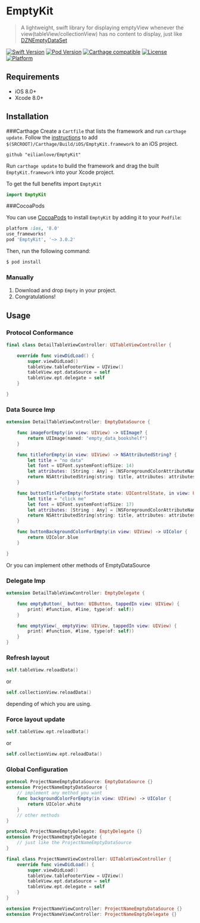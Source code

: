 EmptyKit
=======
> A lightweight, swift library for displaying emptyView whenever the view(tableView/collectionView) has no content to display, just like [DZNEmptyDataSet](https://github.com/dzenbot/DZNEmptyDataSet)

[![Swift Version][swift-image]][swift-url]
[![Pod Version](http://img.shields.io/cocoapods/v/EmptyKit.svg)](http://cocoadocs.org/docsets/EmptyKit/)
[![Carthage compatible](https://img.shields.io/badge/Carthage-compatible-4BC51D.svg?style=flat)](https://github.com/Carthage/Carthage)
[![License](http://img.shields.io/badge/license-MIT-blue.svg)](http://opensource.org/licenses/MIT)
[![Platform](https://img.shields.io/cocoapods/p/LFAlertController.svg?style=flat)](http://cocoapods.org/pods/LFAlertController)

## Requirements

- iOS 8.0+
- Xcode 8.0+

## Installation

###Carthage
Create a `Cartfile` that lists the framework and run `carthage update`. Follow the [instructions](https://github.com/Carthage/Carthage#if-youre-building-for-ios) to add `$(SRCROOT)/Carthage/Build/iOS/EmptyKit.framework` to an iOS project.

```
github "eilianlove/EmptyKit"
```

Run `carthage update` to build the framework and drag the built `EmptyKit.framework` into your Xcode project.

To get the full benefits import `EmptyKit`

``` swift
import EmptyKit
```

###CocoaPods

You can use [CocoaPods](http://cocoapods.org/) to install `EmptyKit` by adding it to your `Podfile`:

```ruby
platform :ios, '8.0'
use_frameworks!
pod 'EmptyKit', '~> 3.0.2'
```

Then, run the following command:

```ruby
$ pod install
```

### Manually
1. Download and drop ```Empty``` in your project.  
2. Congratulations!  

## Usage

### Protocol Conformance

```swift
final class DetailTableViewController: UITableViewController { 

    override func viewDidLoad() {
        super.viewDidLoad()
        tableView.tableFooterView = UIView()
        tableView.ept.dataSource = self
        tableView.ept.delegate = self
    }

}

```

### Data Source Imp

```swift
extension DetailTableViewController: EmptyDataSource {

    func imageForEmpty(in view: UIView) -> UIImage? {
        return UIImage(named: "empty_data_bookshelf")
    }

    func titleForEmpty(in view: UIView) -> NSAttributedString? {
        let title = "no data"
        let font = UIFont.systemFont(ofSize: 14)
        let attributes: [String : Any] = [NSForegroundColorAttributeName: UIColor.black, NSFontAttributeName: font]
        return NSAttributedString(string: title, attributes: attributes)
    }

    func buttonTitleForEmpty(forState state: UIControlState, in view: UIView) -> NSAttributedString? {
        let title = "click me"
        let font = UIFont.systemFont(ofSize: 17)
        let attributes: [String : Any] = [NSForegroundColorAttributeName: UIColor.white, NSFontAttributeName: font]
        return NSAttributedString(string: title, attributes: attributes)
    }

    func buttonBackgroundColorForEmpty(in view: UIView) -> UIColor {
        return UIColor.blue
    }

}
```
Or you can implement other methods of EmptyDataSource

### Delegate Imp

```swift
extension DetailTableViewController: EmptyDelegate {

    func emptyButton(_ button: UIButton, tappedIn view: UIView) {
        print( #function, #line, type(of: self))
    }

    func emptyView(_ emptyView: UIView, tappedIn view: UIView) {
        print( #function, #line, type(of: self))
    }
}

```

### Refresh layout

```swift
self.tableView.reloadData()
```
or

```swift
self.collectionView.reloadData()
```
depending of which you are using.

### Force layout update

```swift
self.tableView.ept.reloadData()
```
or

```swift
self.collectionView.ept.reloadData()
```

### Global Configuration

```swift
protocol ProjectNameEmptyDataSource: EmptyDataSource {}
extension ProjectNameEmptyDataSource {
    // implement any method you want
    func backgroundColorForEmpty(in view: UIView) -> UIColor {
        return UIColor.white
    }
    // other methods
}

protocol ProjectNameEmptyDelegate: EmptyDelegate {}
extension ProjectNameEmptyDelegate {
    // just like the ProjectNameEmptyDataSource
}

final class ProjectNameViewController: UITableViewController {
    override func viewDidLoad() {
        super.viewDidLoad()
        tableView.tableFooterView = UIView()
        tableView.ept.dataSource = self
        tableView.ept.delegate = self
    }
}

extension ProjectNameViewController: ProjectNameEmptyDataSource {}
extension ProjectNameViewController: ProjectNameEmptyDelegate {}

```



[swift-image]:https://img.shields.io/badge/swift-3.0-orange.svg
[swift-url]: https://swift.org/



